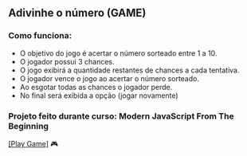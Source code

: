 ## Adivinhe o número (GAME)

### Como funciona: 
- O objetivo do jogo é acertar o número sorteado entre 1 a 10.
- O jogador possui 3 chances.
- O jogo exibirá a quantidade restantes de chances a cada tentativa.
- O jogador vence o jogo ao acertar o número sorteado.
- Ao esgotar todas as chances o jogador perde.
- No final será exibida a opção (jogar novamente)

### Projeto feito durante curso: Modern JavaScript From The Beginning

[[Play Game]](https://gisellebarbosa.github.io/guess_the_number_game/) :video_game:
